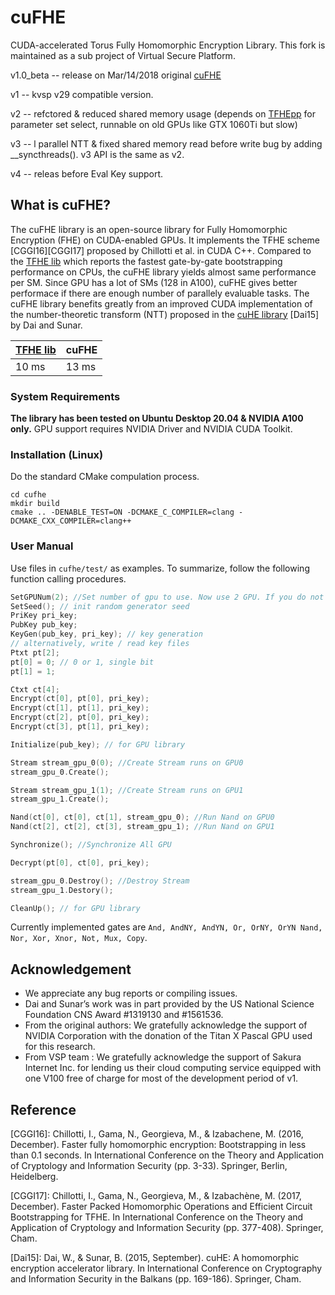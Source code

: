 # cuFHE
CUDA-accelerated Torus Fully Homomorphic Encryption Library. This fork is maintained as a sub project of Virtual Secure Platform.

v1.0_beta -- release on Mar/14/2018 original [cuFHE](https://github.com/vernamlab/cuFHE)

v1 -- kvsp v29 compatible version.

v2 -- refctored & reduced shared memory usage (depends on [TFHEpp](https://github.com/virtualsecureplatform/TFHEpp) for parameter set select, runnable on old GPUs like GTX 1060Ti but slow)

v3 -- l parallel NTT & fixed shared memory read before write bug by adding __syncthreads(). v3 API is the same as v2.

v4 -- releas before Eval Key support.

## What is cuFHE?
The cuFHE library is an open-source library for Fully Homomorphic Encryption (FHE) on CUDA-enabled GPUs. It implements the TFHE scheme [CGGI16][CGGI17] proposed by Chillotti et al. in CUDA C++. Compared to the [TFHE lib](https://github.com/tfhe/tfhe) which reports the fastest gate-by-gate bootstrapping performance on CPUs, the cuFHE library yields almost same performance per SM. Since GPU has a lot of SMs (128 in A100), cuFHE gives better performace if there are enough number of parallely evaluable tasks. The cuFHE library benefits greatly from an improved CUDA implementation of the number-theoretic transform (NTT) proposed in the [cuHE library](https://github.com/vernamlab/cuHE) [Dai15] by Dai and Sunar.

| [TFHE lib](https://github.com/tfhe/tfhe) | cuFHE |
|---|---|
| 10 ms | 13 ms |

### System Requirements
**The library has been tested on Ubuntu Desktop 20.04 & NVIDIA A100 only.**
GPU support requires NVIDIA Driver and NVIDIA CUDA Toolkit.

### Installation (Linux)
Do the standard CMake compulation process.
```
cd cufhe
mkdir build
cmake .. -DENABLE_TEST=ON -DCMAKE_C_COMPILER=clang -DCMAKE_CXX_COMPILER=clang++
```

### User Manual
Use files in `cufhe/test/` as examples. To summarize, follow the following function calling procedures.
```c++
SetGPUNum(2); //Set number of gpu to use. Now use 2 GPU. If you do not specify GPU number, use only 1 GPU.
SetSeed(); // init random generator seed
PriKey pri_key;
PubKey pub_key;
KeyGen(pub_key, pri_key); // key generation
// alternatively, write / read key files
Ptxt pt[2];
pt[0] = 0; // 0 or 1, single bit
pt[1] = 1;

Ctxt ct[4];
Encrypt(ct[0], pt[0], pri_key);
Encrypt(ct[1], pt[1], pri_key);
Encrypt(ct[2], pt[0], pri_key);
Encrypt(ct[3], pt[1], pri_key);

Initialize(pub_key); // for GPU library

Stream stream_gpu_0(0); //Create Stream runs on GPU0
stream_gpu_0.Create();

Stream stream_gpu_1(1); //Create Stream runs on GPU1
stream_gpu_1.Create();

Nand(ct[0], ct[0], ct[1], stream_gpu_0); //Run Nand on GPU0
Nand(ct[2], ct[2], ct[3], stream_gpu_1); //Run Nand on GPU1

Synchronize(); //Synchronize All GPU

Decrypt(pt[0], ct[0], pri_key);

stream_gpu_0.Destroy(); //Destroy Stream
stream_gpu_1.Destory(); 

CleanUp(); // for GPU library
```

Currently implemented gates are `And, AndNY, AndYN, Or, OrNY, OrYN Nand, Nor, Xor, Xnor, Not, Mux, Copy`.

## Acknowledgement
- We appreciate any bug reports or compiling issues.
- Dai and Sunar’s work was in part provided by the US National Science Foundation CNS Award #1319130 and #1561536.
- From the original authors: We gratefully acknowledge the support of NVIDIA Corporation with the donation of the Titan X Pascal GPU used for this research.
- From VSP team :  We gratefully acknowledge the support of Sakura Internet Inc. for lending us their cloud computing service equipped with one V100 free of charge for most of the development period of v1.

## Reference
[CGGI16]: Chillotti, I., Gama, N., Georgieva, M., & Izabachene, M. (2016, December). Faster fully homomorphic encryption: Bootstrapping in less than 0.1 seconds. In International Conference on the Theory and Application of Cryptology and Information Security (pp. 3-33). Springer, Berlin, Heidelberg.

[CGGI17]: Chillotti, I., Gama, N., Georgieva, M., & Izabachène, M. (2017, December). Faster Packed Homomorphic Operations and Efficient Circuit Bootstrapping for TFHE. In International Conference on the Theory and Application of Cryptology and Information Security (pp. 377-408). Springer, Cham.

[Dai15]: Dai, W., & Sunar, B. (2015, September). cuHE: A homomorphic encryption accelerator library. In International Conference on Cryptography and Information Security in the Balkans (pp. 169-186). Springer, Cham.
